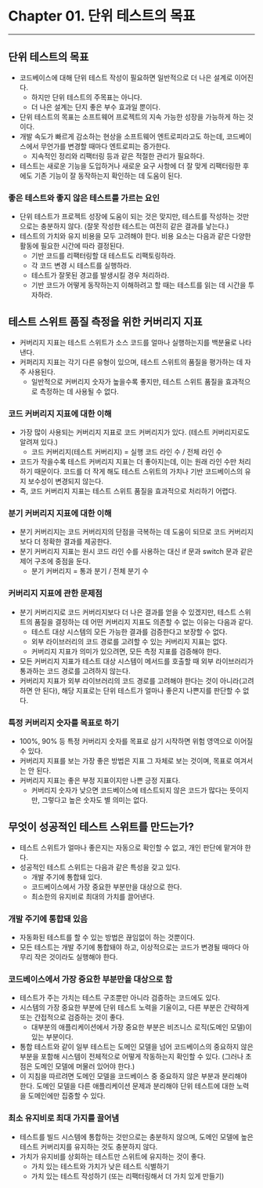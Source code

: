 # Chapter 01. 단위 테스트의 목표
- - -

## 단위 테스트의 목표
* 코드베이스에 대해 단위 테스트 작성이 필요하면 일반적으로 더 나은 설계로 이어진다.
  * 하지만 단위 테스트의 주목표는 아니다.
  * 더 나은 설계는 단지 좋은 부수 효과일 뿐이다.
* 단위 테스트의 목표는 소프트웨어 프로젝트의 지속 가능한 성장을 가능하게 하는 것이다.
* 개발 속도가 빠르게 감소하는 현상을 소프트웨어 엔트로피라고도 하는데, 코드베이스에서 무언가를 변경할 때마다 엔트로피는 증가한다.
  * 지속적인 정리와 리팩터링 등과 같은 적절한 관리가 필요하다.
* 테스트는 새로운 기능을 도입하거나 새로운 요구 사항에 더 잘 맞게 리팩터링한 후에도 기존 기능이 잘 동작하는지 확인하는 데 도움이 된다.

### 좋은 테스트와 좋지 않은 테스트를 가르는 요인
* 단위 테스트가 프로젝트 성장에 도움이 되는 것은 맞지만, 테스트를 작성하는 것만으로는 충분하지 않다. (잘못 작성한 테스트는 여전히 같은 결과를 낳는다.)
* 테스트의 가치와 유지 비용을 모두 고려해야 한다. 비용 요소는 다음과 같은 다양한 활동에 필요한 시간에 따라 결정된다.
  * 기반 코드를 리팩터링할 대 테스트도 리팩토링하라.
  * 각 코드 변경 시 테스트를 실행하라.
  * 테스트가 잘못된 경고를 발생시킬 경우 처리하라.
  * 기반 코드가 어떻게 동작하는지 이해하려고 할 때는 테스트를 읽는 데 시간을 투자하라.

## 테스트 스위트 품질 측정을 위한 커버리지 지표
* 커버리지 지표는 테스트 스위트가 소스 코드를 얼마나 실행하는지를 백분율로 나타낸다.
* 커퍼리지 지표는 각기 다른 유형이 있으며, 테스트 스위트의 품질을 평가하는 데 자주 사용된다.
  * 일반적으로 커버리지 숫자가 높을수록 좋지만, 테스트 스위트 품질을 효과적으로 측정하는 데 사용될 수 없다.

### 코드 커버리지 지표에 대한 이해
* 가장 많이 사용되는 커버리지 지표로 코드 커버리지가 있다. (테스트 커버리지로도 알려져 있다.)
  * 코드 커버리지(테스트 커버리지) = 실행 코드 라인 수 / 전체 라인 수
* 코드가 작을수록 테스트 커버리지 지표는 더 좋아지는데, 이는 원래 라인 수만 처리하기 때문이다. 코드를 더 작게 해도 테스트 스위트의 가치나 기반 코드베이스의 유지 보수성이 변경되지 않는다.
* 즉, 코드 커버리지 지표는 테스트 스위트 품질을 효과적으로 처리하기 어렵다.

### 분기 커버리지 지표에 대한 이해
* 분기 커버리지는 코드 커버리지의 단점을 극복하는 데 도움이 되므로 코드 커버리지보다 더 정확한 결과를 제공한다.
* 분기 커버리지 지표는 원시 코드 라인 수를 사용하는 대신 if 문과 switch 문과 같은 제어 구조에 중점을 둔다.
  * 분기 커버리지 = 통과 분기 / 전체 분기 수

### 커버리지 지표에 관한 문제점
* 분기 커버리지로 코드 커버리지보다 더 나은 결과를 얻을 수 있겠지만, 테스트 스위트의 품질을 결정하는 데 어떤 커버리지 지표도 의존할 수 없는 이유는 다음과 같다.
  * 테스트 대상 시스템의 모든 가능한 결과를 검증한다고 보장할 수 없다.
  * 외부 라이브러리의 코드 경로를 고려할 수 있는 커버리지 지표는 없다.
  * 커버리지 지표가 의미가 있으려면, 모든 측정 지표를 검증해야 한다.
* 모든 커버리지 지표가 테스트 대상 시스템이 메서드를 호출할 때 외부 라이브러리가 통과하는 코드 경로를 고려하지 않는다.
* 커버리지 지표가 외부 라이브러리의 코드 경로를 고려해야 한다는 것이 아니라(고려하면 안 된다), 해당 지표로는 단위 테스트가 얼마나 좋은지 나쁜지를 판단할 수 없다.

### 특정 커버리지 숫자를 목표로 하기
* 100%, 90% 등 특정 커버리지 숫자를 목표로 삼기 시작하면 위험 영역으로 이어질 수 있다.
* 커버리지 지표를 보는 가장 좋은 방법은 지표 그 자체로 보는 것이며, 목표로 여겨서는 안 된다.
* 커버리지 지표는 좋은 부정 지표이지만 나쁜 긍정 지표다.
  * 커버리지 숫자가 낮으면 코드베이스에 테스트되지 않은 코드가 많다는 뜻이지만, 그렇다고 높은 숫자도 별 의미는 없다.

## 무엇이 성공적인 테스트 스위트를 만드는가?
* 테스트 스위트가 얼마나 좋은지는 자동으로 확인할 수 없고, 개인 판단에 맡겨야 한다.
* 성공적인 테스트 스위트는 다음과 같은 특성을 갖고 있다.
  * 개발 주기에 통합돼 있다.
  * 코드베이스에서 가장 중요한 부분만을 대상으로 한다.
  * 최소한의 유지비로 최대의 가치를 끌어낸다.

### 개발 주기에 통합돼 있음
* 자동화된 테스트를 할 수 있는 방법은 끊임없이 하는 것뿐이다.
* 모든 테스트는 개발 주기에 통합돼야 하고, 이상적으로는 코드가 변경될 때마다 아무리 작은 것이라도 실행해야 한다.

### 코드베이스에서 가장 중요한 부분만을 대상으로 함
* 테스트가 주는 가치는 테스트 구조뿐만 아니라 검증하는 코드에도 있다.
* 시스템의 가장 중요한 부분에 단위 테스트 노력을 기울이고, 다른 부분은 간략하게 또는 간접적으로 검증하는 것이 좋다.
  * 대부분의 애플리케이션에서 가장 중요한 부분은 비즈니스 로직(도메인 모델)이 있는 부분이다.
* 통합 테스트와 같이 일부 테스트는 도메인 모델을 넘어 코드베이스의 중요하지 않은 부분을 포함해 시스템이 전체적으로 어떻게 작동하는지 확인할 수 있다. (그러나 초점은 도메인 모델에 머물러 있어야 한다.)
* 이 지침을 따르려면 도메인 모델을 코드베이스 중 중요하지 않은 부분과 분리해야 한다. 도메인 모델을 다른 애플리케이션 문제과 분리해야 단위 테스트에 대한 노력을 도메인에만 집중할 수 있다.

### 최소 유지비로 최대 가지를 끌어냄
* 테스트를 빌드 시스템에 통합하는 것만으로는 충분하지 않으며, 도메인 모델에 높은 테스트 커버리지를 유지하는 것도 충분하지 않다.
* 가치가 유지비를 상회하는 테스트만 스위트에 유지하는 것이 좋다.
  * 가치 있는 테스트와 가치가 낮은 테스트 식별하기
  * 가치 있는 테스트 작성하기 (또는 리팩터링해서 더 가치 있게 만들기)

